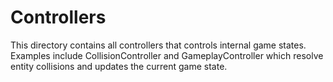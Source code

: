 # Controllers

This directory contains all controllers that controls internal game states. 
Examples include CollisionController and GameplayController which resolve 
entity collisions and updates the current game state.